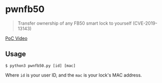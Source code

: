 # pwnfb50
> Transfer ownership of any FB50 smart lock to yourself (CVE-2019-13143)

[PoC Video](https://twitter.com/icyphox/status/1158396372778807296)

## Usage

```
$ python3 pwnfb50.py [id] [mac] 
```

Where `id` is your user ID, and the `mac` is your lock's MAC address.
